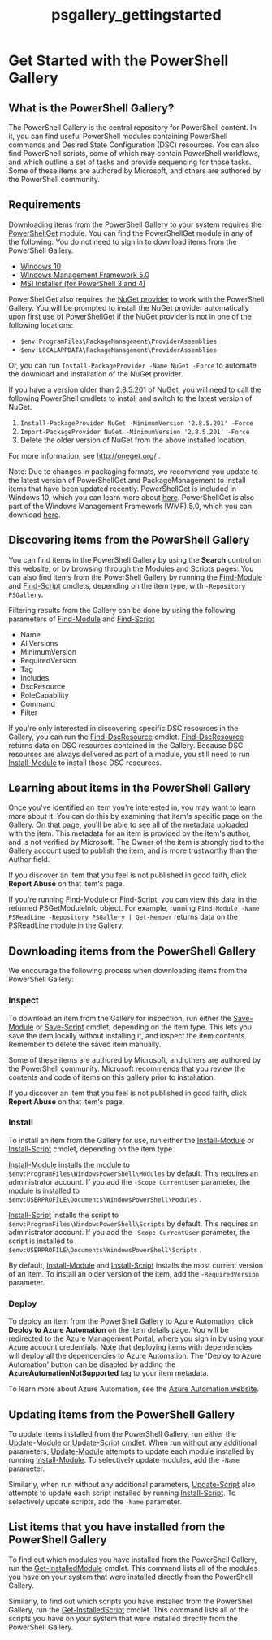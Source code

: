 ﻿---
ms.date:  06/12/2017
contributor:  JKeithB
ms.topic:  conceptual
keywords:  gallery,powershell,cmdlet,psgallery
title:  psgallery_gettingstarted
---
# Get Started with the PowerShell Gallery

## What is the PowerShell Gallery?

The PowerShell Gallery is the central repository for PowerShell content.
In it, you can find useful PowerShell modules containing PowerShell
commands and Desired State Configuration (DSC) resources. You can also
find PowerShell scripts, some of which may contain PowerShell workflows,
and which outline a set of tasks and provide sequencing for those tasks.
Some of these items are authored by Microsoft, and others are authored
by the PowerShell community.

## Requirements

Downloading items from the PowerShell Gallery to your system requires
the
[PowerShellGet](http://go.microsoft.com/fwlink/?LinkID=760387&clcid=0x409)
module. You can find the
PowerShellGet
module in any of the following. You do not need to sign in to download
items from the PowerShell Gallery.

- [Windows 10](http://go.microsoft.com/fwlink/?LinkID=624830&clcid=0x409)
- [Windows Management Framework 5.0](http://go.microsoft.com/fwlink/?LinkId=398175)
- [MSI Installer (for PowerShell 3 and 4)](http://go.microsoft.com/fwlink/?LinkID=746217&clcid=0x409)

PowerShellGet also requires the [NuGet provider](http://go.microsoft.com/fwlink/?LinkId=722208) to work with
the PowerShell Gallery. You will be prompted to install the NuGet
provider automatically upon first use of PowerShellGet if the NuGet
provider is not in one of the following locations:

- `$env:ProgramFiles\PackageManagement\ProviderAssemblies`
- `$env:LOCALAPPDATA\PackageManagement\ProviderAssemblies`

Or, you can run `Install-PackageProvider -Name NuGet -Force` to
automate the download and installation of the NuGet provider.


If you have a version older than 2.8.5.201 of NuGet, you will need to call the following
PowerShell cmdlets to install and switch to the latest version of NuGet.

1.  `Install-PackageProvider NuGet -MinimumVersion '2.8.5.201' -Force`
2.  `Import-PackageProvider NuGet -MinimumVersion '2.8.5.201' -Force`
3.  Delete the older version of NuGet from the above installed location.

For more information, see <http://oneget.org/> .


Note: Due to changes in packaging formats, we recommend you update to
the latest version of PowerShellGet and PackageManagement to install
items that have been updated recently. PowerShellGet is included in
Windows 10, which you can learn more about
[here](http://go.microsoft.com/fwlink/?LinkID=624830&clcid=0x409).
PowerShellGet is also part of the Windows Management Framework (WMF)
5.0, which you can download
[here](http://go.microsoft.com/fwlink/?LinkId=398175).

## Discovering items from the PowerShell Gallery

You can find items in the PowerShell Gallery by using the **Search**
control on this website, or by browsing through the Modules and Scripts
pages. You can also find items from the PowerShell Gallery by running
the
[Find-Module](https://go.microsoft.com/fwlink/?LinkId=821658)
and
[Find-Script](https://go.microsoft.com/fwlink/?LinkId=822322)
cmdlets, depending on the item type, with `-Repository PSGallery`.

Filtering results from the Gallery can be done by using the following
parameters of
[Find-Module](https://go.microsoft.com/fwlink/?LinkId=821658)
and
[Find-Script](https://go.microsoft.com/fwlink/?LinkId=822322)

- Name
- AllVersions
- MinimumVersion
- RequiredVersion
- Tag
- Includes
- DscResource
- RoleCapability
- Command
- Filter

If you're only interested in discovering specific DSC resources in the
Gallery, you can run the
[Find-DscResource](https://go.microsoft.com/fwlink/?LinkId=517196)
cmdlet.
[Find-DscResource](https://go.microsoft.com/fwlink/?LinkId=517196)
returns data on DSC resources contained in the Gallery. Because DSC
resources are always delivered as part of a module, you still need to
run
[Install-Module](https://go.microsoft.com/fwlink/?LinkId=821663)
to install those DSC resources.

## Learning about items in the PowerShell Gallery

Once you've identified an item you're interested in, you may want to
learn more about it. You can do this by examining that item's specific
page on the Gallery. On that page, you'll be able to see all of the
metadata uploaded with the item. This metadata for an item is provided
by the item's author, and is not verified by Microsoft. The Owner of the
item is strongly tied to the Gallery account used to publish the item,
and is more trustworthy than the Author field.

If you discover an item that you feel is not published in good faith,
click **Report Abuse** on that item's page.

If you're running
[Find-Module](https://go.microsoft.com/fwlink/?LinkId=821658)
or
[Find-Script](https://go.microsoft.com/fwlink/?LinkId=822322),
you can view this data in the returned PSGetModuleInfo object.
For example, running
`Find-Module -Name PSReadLine -Repository PSGallery | Get-Member`
returns data on the PSReadLine module in the Gallery.

## Downloading items from the PowerShell Gallery

We encourage the following process when downloading items from the
PowerShell Gallery:

### Inspect

To download an item from the Gallery for inspection, run either the
[Save-Module](https://go.microsoft.com/fwlink/?LinkId=821669)
or
[Save-Script](https://go.microsoft.com/fwlink/?LinkId=822334)
cmdlet, depending on the item type. This lets you save the item locally
without installing it, and inspect the item contents. Remember to delete
the saved item manually.

Some of these items are authored by Microsoft, and others are authored
by the PowerShell community. Microsoft recommends that you review the
contents and code of items on this gallery prior to installation.

If you discover an item that you feel is not published in good faith,
click **Report Abuse** on that item's page.

### Install

To install an item from the Gallery for use, run either the
[Install-Module](https://go.microsoft.com/fwlink/?LinkId=821663)
or
[Install-Script](https://go.microsoft.com/fwlink/?LinkId=822327)
cmdlet, depending on the item type.

[Install-Module](https://go.microsoft.com/fwlink/?LinkId=821663)
installs the module to `$env:ProgramFiles\WindowsPowerShell\Modules` by
default. This requires an administrator account. If you add the `-Scope
CurrentUser` parameter, the module is installed to
`$env:USERPROFILE\Documents\WindowsPowerShell\Modules` .

[Install-Script](https://go.microsoft.com/fwlink/?LinkId=822327)
installs the script to `$env:ProgramFiles\WindowsPowerShell\Scripts` by
default. This requires an administrator account. If you add the `-Scope
CurrentUser` parameter, the script is installed to
`$env:USERPROFILE\Documents\WindowsPowerShell\Scripts` .

By default,
[Install-Module](https://go.microsoft.com/fwlink/?LinkId=821663)
and
[Install-Script](https://go.microsoft.com/fwlink/?LinkId=822327)
installs the most current version of an item. To install an older
version of the item, add the `-RequiredVersion` parameter.

### Deploy

To deploy an item from the PowerShell Gallery to Azure Automation, click
**Deploy to Azure Automation** on the item details page. You will be
redirected to the Azure Management Portal, where you sign in by using
your Azure account credentials. Note that deploying items with
dependencies will deploy all the dependencies to Azure Automation. The
'Deploy to Azure Automation' button can be disabled by adding the
**AzureAutomationNotSupported** tag to your item metadata.

To learn more about Azure Automation, see the [Azure Automation website](http://azure.microsoft.com/services/automation/).

## Updating items from the PowerShell Gallery

To update items installed from the PowerShell Gallery, run either the
[Update-Module](https://go.microsoft.com/fwlink/?LinkID=398576)
or
[Update-Script](http://go.microsoft.com/fwlink/?LinkId=619787)
cmdlet. When run without any additional parameters,
[Update-Module](https://go.microsoft.com/fwlink/?LinkID=398576)
attempts to update each module installed by running
[Install-Module](https://go.microsoft.com/fwlink/?LinkId=821663).
To selectively update modules, add the `-Name` parameter.

Similarly, when run without any additional parameters,
[Update-Script](http://go.microsoft.com/fwlink/?LinkId=619787)
also attempts to update each script installed by running
[Install-Script](https://go.microsoft.com/fwlink/?LinkId=822327).
To selectively update scripts, add the `-Name` parameter.

## List items that you have installed from the PowerShell Gallery

To find out which modules you have installed from the PowerShell
Gallery, run the
[Get-InstalledModule](https://go.microsoft.com/fwlink/?LinkId=526863)
cmdlet. This command lists all of the modules you have on your system
that were installed directly from the PowerShell Gallery.

Similarly, to find out which scripts you have installed from the
PowerShell Gallery, run the
[Get-InstalledScript](https://go.microsoft.com/fwlink/?LinkId=619790)
cmdlet. This command lists all of the scripts you have on your system
that were installed directly from the PowerShell Gallery.